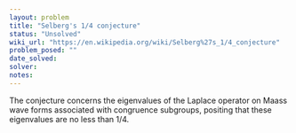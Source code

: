 ```yaml
---
layout: problem
title: "Selberg's 1/4 conjecture"
status: "Unsolved"
wiki_url: "https://en.wikipedia.org/wiki/Selberg%27s_1/4_conjecture"
problem_posed: ""
date_solved:
solver:
notes:
---
```

The conjecture concerns the eigenvalues of the Laplace operator on Maass wave forms associated with congruence subgroups, positing that these eigenvalues are no less than 1/4.